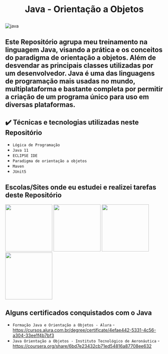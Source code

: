 <h1 align="center">
  <p align="center">Java - Orientação a Objetos</p>
</h1>

![java](https://user-images.githubusercontent.com/104053775/193156336-335434a4-371d-4182-94ff-3777a1ce6c54.png)


## Este Repositório agrupa meu treinamento na linguagem **Java**, visando a prática e os conceitos do paradigma de orientação a objetos. Além de desvendar as principais classes utilizadas por um desenvolvedor. Java é uma das linguagens de programação mais usadas no mundo, multiplataforma e bastante completa por permitir a criação de um programa único para uso em diversas plataformas. 

## ✔️ Técnicas e tecnologias utilizadas neste Repositório

- ``Lógica de Programação``
- ``Java 11``
- ``ECLIPSE IDE``
- ``Paradigma de orientação a objetos``
- ``Maven``
- ``JUnit5``

## Escolas/Sites onde eu estudei e realizei tarefas deste Repositório

<a href="https://www.alura.com.br/" target="_blank"><img src="https://avatars.githubusercontent.com/u/4975968?s=280&v=4" width="150" height ="150"></a>
<a href="https://www.coursera.org/" target="_blank"><img src="https://d3njjcbhbojbot.cloudfront.net/api/utilities/v1/imageproxy/https://coursera.s3.amazonaws.com/media/coursera-rebrand-logo-square.png?auto=format%2Ccompress&dpr=1" width="150" height ="150"></a>
<a href="https://www.udemy.com/" target="_blank"><img src="https://s.udemycdn.com/meta/default-meta-image-v2.png" width="150" height ="150"></a>
<a href="https://www.hackerrank.com/" target="_blank"><img src="https://amit839.github.io/resources/css/images/achievements/hackerrank-logo.jpg" width="150" height ="150"></a>

## Alguns certificados conquistados com o **Java**

- ``Formação Java e Orientação a Objetos - Alura`` - https://cursos.alura.com.br/degree/certificate/4efae442-5331-4c56-a304-33ee1f4b7bf3
- ``Java Orientação a Objetos - Instituto Tecnológico de Aeronáutica`` - https://coursera.org/share/6bd7e23432cb71ed54816a87708ee632
